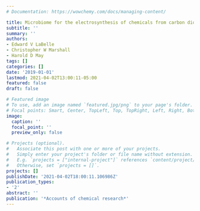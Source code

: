 ```yaml
---
# Documentation: https://wowchemy.com/docs/managing-content/

title: Microbiome for the electrosynthesis of chemicals from carbon dioxide
subtitle: ''
summary: ''
authors:
- Edward V LaBelle
- Christopher W Marshall
- Harold D May
tags: []
categories: []
date: '2019-01-01'
lastmod: 2021-04-02T13:00:11-05:00
featured: false
draft: false

# Featured image
# To use, add an image named `featured.jpg/png` to your page's folder.
# Focal points: Smart, Center, TopLeft, Top, TopRight, Left, Right, BottomLeft, Bottom, BottomRight.
image:
  caption: ''
  focal_point: ''
  preview_only: false

# Projects (optional).
#   Associate this post with one or more of your projects.
#   Simply enter your project's folder or file name without extension.
#   E.g. `projects = ["internal-project"]` references `content/project/deep-learning/index.md`.
#   Otherwise, set `projects = []`.
projects: []
publishDate: '2021-04-02T18:00:11.106986Z'
publication_types:
- '2'
abstract: ''
publication: '*Accounts of chemical research*'
---
```


